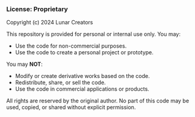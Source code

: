 ### License: Proprietary

Copyright (c) 2024 Lunar Creators

This repository is provided for personal or internal use only. You may:

- Use the code for non-commercial purposes.
- Use the code to create a personal project or prototype.
  
You may **NOT**:

- Modify or create derivative works based on the code.
- Redistribute, share, or sell the code.
- Use the code in commercial applications or products.

All rights are reserved by the original author. No part of this code may be used, copied, or shared without explicit permission.

